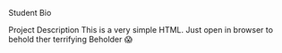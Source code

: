 Student Bio

 Project Description
This is a very simple HTML. Just open in browser to behold ther terrifying Beholder 😱

